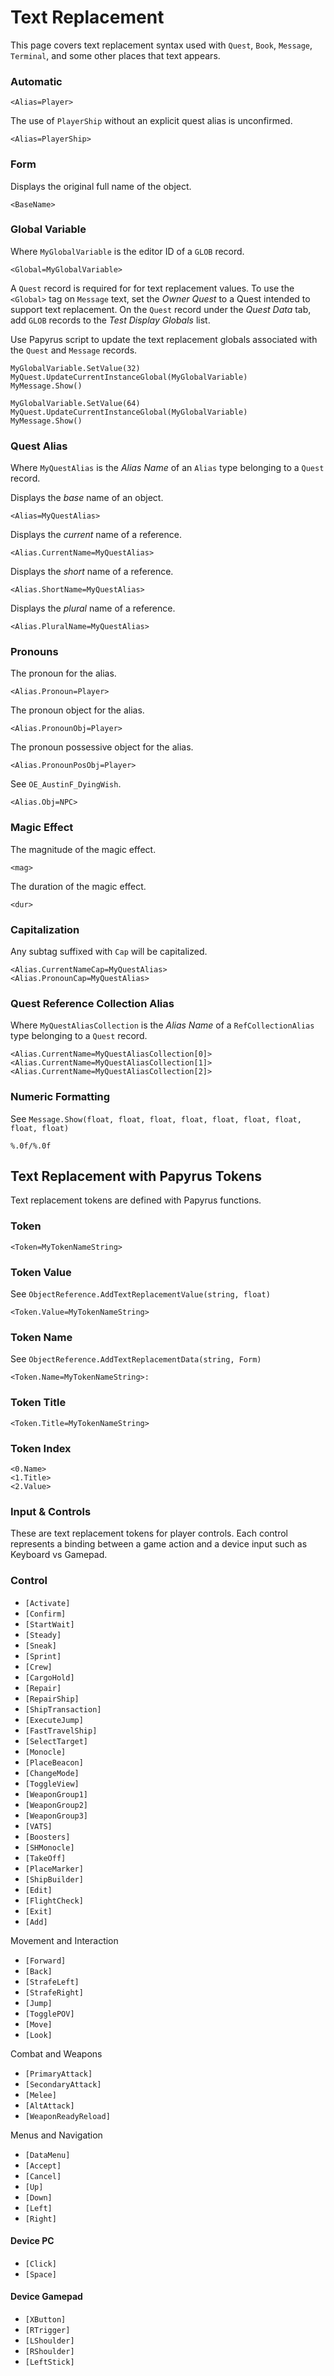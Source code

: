 # Text Replacement
This page covers text replacement syntax used with `Quest`, `Book`, `Message`, `Terminal`, and some other places that text appears.


### Automatic
```
<Alias=Player>
```

The use of `PlayerShip` without an explicit quest alias is unconfirmed.
```
<Alias=PlayerShip>
```


### Form
Displays the original full name of the object.
```
<BaseName>
```


### Global Variable
Where `MyGlobalVariable` is the editor ID of a `GLOB` record.
```
<Global=MyGlobalVariable>
```

A `Quest` record is required for for text replacement values.
To use the `<Global>` tag on `Message` text, set the *Owner Quest* to a Quest intended to support text replacement.
On the `Quest` record under the *Quest Data* tab, add `GLOB` records to the *Test Display Globals* list.

Use Papyrus script to update the text replacement globals associated with the `Quest` and `Message` records.
```papyrus
MyGlobalVariable.SetValue(32)
MyQuest.UpdateCurrentInstanceGlobal(MyGlobalVariable)
MyMessage.Show()

MyGlobalVariable.SetValue(64)
MyQuest.UpdateCurrentInstanceGlobal(MyGlobalVariable)
MyMessage.Show()
```


### Quest Alias
Where `MyQuestAlias` is the *Alias Name* of an `Alias` type belonging to a `Quest` record.

Displays the *base* name of an object.
```
<Alias=MyQuestAlias>
```

Displays the *current* name of a reference.
```
<Alias.CurrentName=MyQuestAlias>
```

Displays the *short* name of a reference.
```
<Alias.ShortName=MyQuestAlias>
```

Displays the *plural* name of a reference.
```
<Alias.PluralName=MyQuestAlias>
```


### Pronouns
The pronoun for the alias.
```
<Alias.Pronoun=Player>
```

The pronoun object for the alias.
```
<Alias.PronounObj=Player>
```

The pronoun possessive object for the alias.
```
<Alias.PronounPosObj=Player>
```

See `OE_AustinF_DyingWish`.
```
<Alias.Obj=NPC>
```

### Magic Effect

The magnitude of the magic effect.
```
<mag>
```

The duration of the magic effect.
```
<dur>
```



### Capitalization
Any subtag suffixed with `Cap` will be capitalized.
```
<Alias.CurrentNameCap=MyQuestAlias>
<Alias.PronounCap=MyQuestAlias>
```


### Quest Reference Collection Alias
Where `MyQuestAliasCollection` is the *Alias Name* of a `RefCollectionAlias` type belonging to a `Quest` record.
```
<Alias.CurrentName=MyQuestAliasCollection[0]>
<Alias.CurrentName=MyQuestAliasCollection[1]>
<Alias.CurrentName=MyQuestAliasCollection[2]>
```



### Numeric Formatting
See `Message.Show(float, float, float, float, float, float, float, float, float)`
```
%.0f/%.0f
```



## Text Replacement with Papyrus Tokens
Text replacement tokens are defined with Papyrus functions.


### Token
```
<Token=MyTokenNameString>
```


### Token Value
See `ObjectReference.AddTextReplacementValue(string, float)`
```
<Token.Value=MyTokenNameString>
```


### Token Name
See `ObjectReference.AddTextReplacementData(string, Form)`
```
<Token.Name=MyTokenNameString>:
```


### Token Title
```
<Token.Title=MyTokenNameString>
```


### Token Index
```
<0.Name>
<1.Title>
<2.Value>
```



### Input & Controls
These are text replacement tokens for player controls.
Each control represents a binding between a game action and a device input such as Keyboard vs Gamepad.

### Control
- `[Activate]`
- `[Confirm]`
- `[StartWait]`
- `[Steady]`
- `[Sneak]`
- `[Sprint]`
- `[Crew]`
- `[CargoHold]`
- `[Repair]`
- `[RepairShip]`
- `[ShipTransaction]`
- `[ExecuteJump]`
- `[FastTravelShip]`
- `[SelectTarget]`
- `[Monocle]`
- `[PlaceBeacon]`
- `[ChangeMode]`
- `[ToggleView]`
- `[WeaponGroup1] `
- `[WeaponGroup2] `
- `[WeaponGroup3]`
- `[VATS]`
- `[Boosters]`
- `[SHMonocle]`
- `[TakeOff]`
- `[PlaceMarker]`
- `[ShipBuilder]`
- `[Edit]`
- `[FlightCheck]`
- `[Exit]`
- `[Add]`


Movement and Interaction
- `[Forward]`
- `[Back]`
- `[StrafeLeft]`
- `[StrafeRight]`
- `[Jump]`
- `[TogglePOV]`
- `[Move]`
- `[Look]`

Combat and Weapons
- `[PrimaryAttack]`
- `[SecondaryAttack]`
- `[Melee]`
- `[AltAttack]`
- `[WeaponReadyReload]`

Menus and Navigation
- `[DataMenu]`
- `[Accept]`
- `[Cancel]`
- `[Up]`
- `[Down]`
- `[Left]`
- `[Right]`


#### Device PC
- `[Click]`
- `[Space]`

#### Device Gamepad
- `[XButton]`
- `[RTrigger]`
- `[LShoulder]`
- `[RShoulder]`
- `[LeftStick]`
